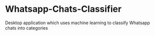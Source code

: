 # Whatsapp-Chats-Classifier
Desktop application which uses machine learning to classify Whatsapp chats into categories
